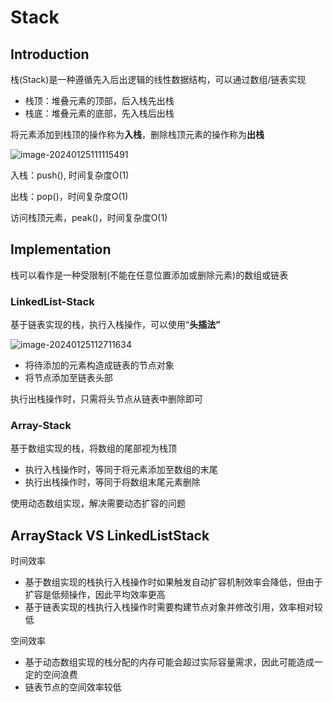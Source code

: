 # Stack

## Introduction

栈(Stack)是一种遵循先入后出逻辑的线性数据结构，可以通过数组/链表实现

- 栈顶：堆叠元素的顶部，后入栈先出栈
- 栈底：堆叠元素的底部，先入栈后出栈

将元素添加到栈顶的操作称为**入栈**，删除栈顶元素的操作称为**出栈**

![image-20240125111115491](C:\Users\lenovo\AppData\Roaming\Typora\typora-user-images\image-20240125111115491.png)

入栈：push(), 时间复杂度O(1)

出栈：pop()，时间复杂度O(1)

访问栈顶元素，peak()，时间复杂度O(1)

## Implementation

栈可以看作是一种受限制(不能在任意位置添加或删除元素)的数组或链表

### LinkedList-Stack

基于链表实现的栈，执行入栈操作，可以使用“**头插法”**

![image-20240125112711634](C:\Users\lenovo\AppData\Roaming\Typora\typora-user-images\image-20240125112711634.png)

- 将待添加的元素构造成链表的节点对象
- 将节点添加至链表头部

执行出栈操作时，只需将头节点从链表中删除即可

### Array-Stack

基于数组实现的栈，将数组的尾部视为栈顶

- 执行入栈操作时，等同于将元素添加至数组的末尾
- 执行出栈操作时，等同于将数组末尾元素删除

使用动态数组实现，解决需要动态扩容的问题

## ArrayStack VS LinkedListStack

时间效率

- 基于数组实现的栈执行入栈操作时如果触发自动扩容机制效率会降低，但由于扩容是低频操作，因此平均效率更高
- 基于链表实现的栈执行入栈操作时需要构建节点对象并修改引用，效率相对较低

空间效率

- 基于动态数组实现的栈分配的内存可能会超过实际容量需求，因此可能造成一定的空间浪费
- 链表节点的空间效率较低



